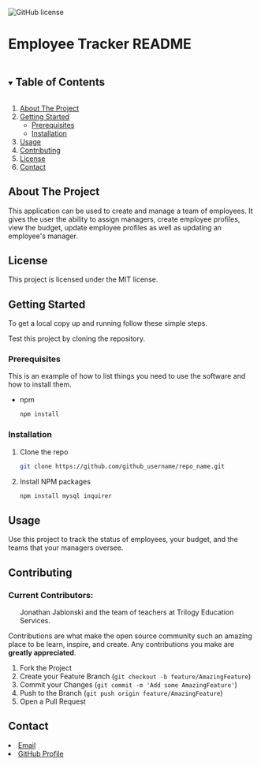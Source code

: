![GitHub license](https://img.shields.io/badge/license-MIT-blue.svg)
        
<!-- TITLE -->
### <h1>Employee Tracker README</h1>

<!-- TABLE OF CONTENTS -->
<details open="open">
    <summary><h2 style="display: inline-block">Table of Contents</h2></summary>
    <ol>
    <li>
        <a href="#about-the-project">About The Project</a>
    </li>
    <li>
        <a href="#getting-started">Getting Started</a>
        <ul>
        <li><a href="#prerequisites">Prerequisites</a></li>
        <li><a href="#installation">Installation</a></li>
        </ul>
    </li>
    <li><a href="#usage">Usage</a></li>
    <li><a href="#contributing">Contributing</a></li>
    <li><a href="#license">License</a></li>
    <li><a href="#contact">Contact</a></li>
    </ol>
</details>



<!-- ABOUT THE PROJECT -->
## About The Project

This application can be used to create and manage a team of employees. It gives the user the ability to assign managers, create employee profiles, view the budget, update employee profiles as well as updating an employee's manager.

<!-- LICENSE -->
## License

This project is licensed under the MIT license.

<!-- GETTING STARTED -->
## Getting Started

To get a local copy up and running follow these simple steps. 

Test this project by cloning the repository.

### Prerequisites

This is an example of how to list things you need to use the software and how to install them.
* npm
    ```sh
    npm install
    ```

### Installation

1. Clone the repo
    ```sh
    git clone https://github.com/github_username/repo_name.git
    ```
2. Install NPM packages
    ```sh
    npm install mysql inquirer
    ```



<!-- USAGE EXAMPLES -->
## Usage

Use this project to track the status of employees, your budget, and the teams that your managers oversee.





<!-- CONTRIBUTING -->
## Contributing

### Current Contributors: 
<ol>Jonathan Jablonski and the team of teachers at Trilogy Education Services.</ol>

Contributions are what make the open source community such an amazing place to be learn, inspire, and create. Any contributions you make are **greatly appreciated**.

1. Fork the Project
2. Create your Feature Branch (`git checkout -b feature/AmazingFeature`)
3. Commit your Changes (`git commit -m 'Add some AmazingFeature'`)
4. Push to the Branch (`git push origin feature/AmazingFeature`)
5. Open a Pull Request






<!-- CONTACT -->
## Contact

<li><a href = jonathanjablonski94@gmail.com>Email</a></li>

<li><a href = https://github.com/jonathan-jablonski>GitHub Profile</a></li>
